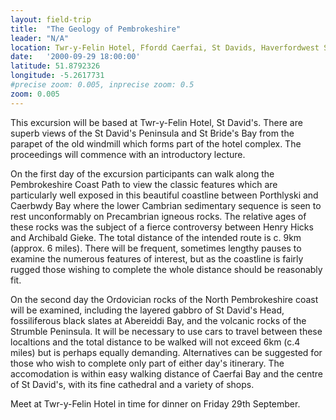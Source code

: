 ```yaml
---
layout: field-trip
title:  "The Geology of Pembrokeshire"
leader: "N/A"
location: Twr-y-Felin Hotel, Ffordd Caerfai, St Davids, Haverfordwest SA62 6QT
date:   '2000-09-29 18:00:00'
latitude: 51.8792326
longitude: -5.2617731
#precise zoom: 0.005, inprecise zoom: 0.5
zoom: 0.005
---
```

This excursion will be based at Twr-y-Felin Hotel, St David's. There are superb views of the St David's Peninsula and St Bride's Bay from the parapet of the old windmill which forms part of the hotel complex. The proceedings will commence with an introductory lecture.

On the first day of the excursion participants can walk along the Pembrokeshire Coast Path to view the classic features which are particularly well exposed in this beautiful coastline between Porthlyski and Caerbwdy Bay where the lower Cambrian sedimentary sequence is seen to rest unconformably on Precambrian igneous rocks. The relative ages of these rocks was the subject of a fierce controversy between Henry Hicks and Archibald Gieke. The total distance of the intended route is c. 9km (approx. 6 miles). There will be frequent, sometimes lengthy pauses to examine the numerous features of interest, but as the coastline is fairly rugged those wishing to complete the whole distance should be reasonably fit.

On the second day the Ordovician rocks of the North Pembrokeshire coast will be examined, including the layered gabbro of St David's Head, fossiliferous black slates at Abereiddi Bay, and the volcanic rocks of the Strumble Peninsula. It will be necessary to use cars to travel between these localtions and the total distance to be walked will not exceed 6km (c.4 miles) but is perhaps equally demanding. Alternatives can be suggested for those who wish to complete only part of either day's itinerary. The accomodation is within easy walking distance of Caerfai Bay and the centre of St David's, with its fine cathedral and a variety of shops.

Meet at Twr-y-Felin Hotel in time for dinner on Friday 29th September.